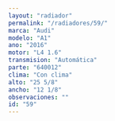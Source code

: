```yaml
---
layout: "radiador"
permalink: "/radiadores/59/"
marca: "Audi"
modelo: "A1"
ano: "2016"
motor: "L4 1.6"
transmision: "Automática"
parte: "640012"
clima: "Con clima"
alto: "25 5/8"
ancho: "12 1/8"
observaciones: ""
id: "59"
---
```


